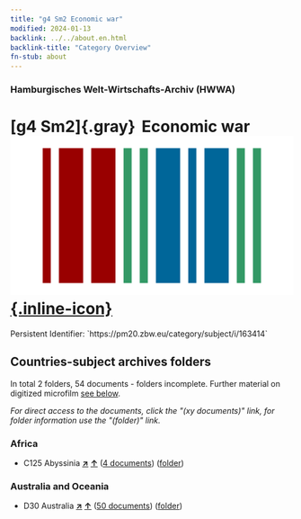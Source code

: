 ```yaml
---
title: "g4 Sm2 Economic war"
modified: 2024-01-13
backlink: ../../about.en.html
backlink-title: "Category Overview"
fn-stub: about
---
```


### Hamburgisches Welt-Wirtschafts-Archiv (HWWA)

# [g4 Sm2]{.gray}&#8201; Economic war &#160; [![Wikidata](/images/Wikidata-logo.svg "Wikidata"){.inline-icon}](http://www.wikidata.org/entity/Q104699989)

<div class="hint">Persistent Identifier: `https://pm20.zbw.eu/category/subject/i/163414`</div>







## Countries-subject archives folders







In total 2 folders, 54 documents - folders incomplete. Further material on digitized microfilm [see below](#filmsections).

_For direct access to the documents, click the "(xy documents)" link, for folder information use the "(folder)" link._



### Africa

- C125 Abyssinia [**&nearr;**](../../../geo/i/141482/about.en.html "Abyssinia (all folders)") [**&uarr;**](../../../geo/about.en.html#C125 "Country category system") (<a href="https://pm20.zbw.eu/iiifview/folder/sh/141482,163414" title="about: Abyssinia : Economic war" target="_blank">4 documents</a>) ([folder](../../../../folder/sh/1414xx/141482/1634xx/163414/about.en.html))

### Australia and Oceania

- D30 Australia [**&nearr;**](../../../geo/i/141621/about.en.html "Australia (all folders)") [**&uarr;**](../../../geo/about.en.html#D30 "Country category system") (<a href="https://pm20.zbw.eu/iiifview/folder/sh/141621,163414" title="about: Australia : Economic war" target="_blank">50 documents</a>) ([folder](../../../../folder/sh/1416xx/141621/1634xx/163414/about.en.html))



<a id="filmsections" />













